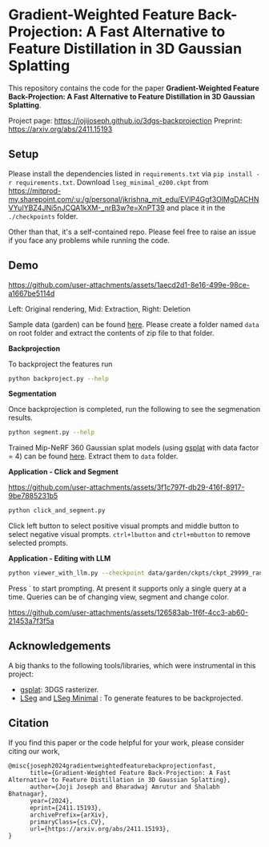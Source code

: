 # Gradient-Weighted Feature Back-Projection: A Fast Alternative to Feature Distillation in 3D Gaussian Splatting

This repository contains the code for the paper **Gradient-Weighted Feature Back-Projection: A Fast Alternative to Feature Distillation in 3D Gaussian Splatting**.


Project page: https://jojijoseph.github.io/3dgs-backprojection
Preprint: https://arxiv.org/abs/2411.15193


## Setup

Please install the dependencies listed in `requirements.txt` via `pip install -r requirements.txt`. Download `lseg_minimal_e200.ckpt` from https://mitprod-my.sharepoint.com/:u:/g/personal/jkrishna_mit_edu/EVlP4Ggf3OlMgDACHNVYuIYBZ4JNi5nJCQA1kXM-_nrB3w?e=XnPT39 and place it in the `./checkpoints` folder. 

Other than that, it's a self-contained repo. Please feel free to raise an issue if you face any problems while running the code.

## Demo



https://github.com/user-attachments/assets/1aecd2d1-8e16-499e-98ce-a1667be5114d

Left: Original rendering, Mid: Extraction, Right: Deletion

Sample data (garden) can be found [here](https://drive.google.com/file/d/1cEPby9zWgG40dJ4eRiHu15Jdg7FgvTdG/view?usp=sharing). Please create a folder named `data` on root folder and extract the contents of zip file to that folder.

**Backprojection**

To backproject the features run 

```bash
python backproject.py --help
```

**Segmentation**

Once backprojection is completed, run the following to see the segmenation results.

```bash
python segment.py --help
```


Trained Mip-NeRF 360 Gaussian splat models (using [gsplat](https://github.com/nerfstudio-project/gsplat) with data factor = 4) can be found [here](https://drive.google.com/file/d/1ZCTgAE6vZOeUBdR3qPXdSPY01QQBHxeO/view?usp=sharing). Extract them to `data` folder.


**Application - Click and Segment**



https://github.com/user-attachments/assets/3f1c797f-db29-416f-8917-9be7885231b5



```bash
python click_and_segment.py
```

Click left button to select positive visual prompts and middle button to select negative visual prompts. `ctrl+lbutton` and `ctrl+mbutton` to remove selected prompts.

**Application - Editing with LLM**

```bash
python viewer_with_llm.py --checkpoint data/garden/ckpts/ckpt_29999_rank0.pt --data-dir data/garden  --lseg-checkpoint results/garden/features_lseg.pt
```

Press ` to start prompting. At present it supports only a single query at a time. Queries can be of changing view, segment and change color.



https://github.com/user-attachments/assets/126583ab-1f6f-4cc3-ab60-21453a7f3f5a



## Acknowledgements

A big thanks to the following tools/libraries, which were instrumental in this project:

- [gsplat](https://github.com/nerfstudio-project/gsplat): 3DGS rasterizer.
- [LSeg](https://github.com/isl-org/lang-seg) and [LSeg Minimal](https://github.com/krrish94/lseg-minimal) : To generate features to be backprojected.


## Citation
If you find this paper or the code helpful for your work, please consider citing our work,
```
@misc{joseph2024gradientweightedfeaturebackprojectionfast,
      title={Gradient-Weighted Feature Back-Projection: A Fast Alternative to Feature Distillation in 3D Gaussian Splatting}, 
      author={Joji Joseph and Bharadwaj Amrutur and Shalabh Bhatnagar},
      year={2024},
      eprint={2411.15193},
      archivePrefix={arXiv},
      primaryClass={cs.CV},
      url={https://arxiv.org/abs/2411.15193}, 
}
```
